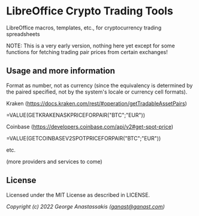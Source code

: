 # LibreOffice Crypto Trading Tools

LibreOffice macros, templates, etc., for cryptocurrency trading spreadsheets

NOTE: This is a very early version, nothing here yet except for some functions
for fetching trading pair prices from certain exchanges!

## Usage and more information

Format as number, not as currency (since the equivalency is determined by the
paired specified, not by the system's locale or currency cell formats).

Kraken (https://docs.kraken.com/rest/#operation/getTradableAssetPairs)

=VALUE(GETKRAKENASKPRICEFORPAIR("BTC";"EUR"))

Coinbase (https://developers.coinbase.com/api/v2#get-spot-price)

=VALUE(GETCOINBASEV2SPOTPRICEFORPAIR("BTC";"EUR"))

etc.

(more providers and services to come)

License
-------

Licensed under the MIT License as described in LICENSE.

*Copyright (c) 2022 George Anastassakis (ganast@ganast.com)*
